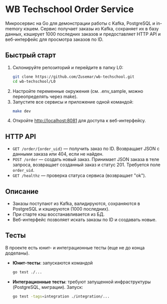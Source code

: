 # WB Techschool Order Service

Микросервис на Go для демонстрации работы с Kafka, PostgreSQL и in-memory кэшем. Сервис получает заказы из Kafka, сохраняет их в базу данных, кэширует 1000 последних заказов и предоставляет HTTP API и веб-интерфейс для просмотра заказов по ID.

## Быстрый старт

1. Склонируйте репозиторий и перейдите в папку L0:
   ```sh
   git clone https://github.com/Zusemar/wb-techschool.git
   cd wb-techschool/L0
   ```
2. Настройте переменные окружения (см. .env_sample, можно переопределять через make).
3. Запустите все сервисы и приложение одной командой:
   ```sh
   make dev
   ```
4. Откройте [http://localhost:8081](http://localhost:8081) для доступа к веб-интерфейсу.

## HTTP API

- `GET /order/{order_uid}` — получить заказ по ID. Возвращает JSON с данными заказа или 404, если не найден.
- `POST /order` — создать новый заказ. Принимает JSON заказа в теле запроса, возвращает созданный заказ и статус 201. Требуется поле `order_uid`.
- `GET /healthz` — проверка статуса сервиса (возвращает "ok").

## Описание
- Заказы поступают из Kafka, валидируются, сохраняются в PostgreSQL и кэшируются (1000 последних).
- При старте кэш восстанавливается из БД.
- Веб-интерфейс позволяет искать заказы по ID и создавать новые.

## Тесты

В проекте есть юнит- и интеграционные тесты (еще не до конца доделаны).

- **Юнит-тесты**: запускаются командой
  ```sh
  go test ./...
  ```
- **Интеграционные тесты**: требуют запущенной инфраструктуры (PostgreSQL, миграции). Запуск:
  ```sh
  go test -tags=integration ./integration/...
  ```

